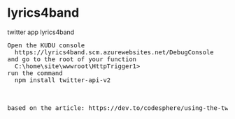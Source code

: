 # lyrics4band
twitter app lyrics4band 
<pre>
Open the KUDU console 
  https://lyrics4band.scm.azurewebsites.net/DebugConsole
and go to the root of your function
  C:\home\site\wwwroot\HttpTrigger1>
run the command
  npm install twitter-api-v2



based on the article: https://dev.to/codesphere/using-the-twitter-api-with-nodejs-4p3c
</pre>
